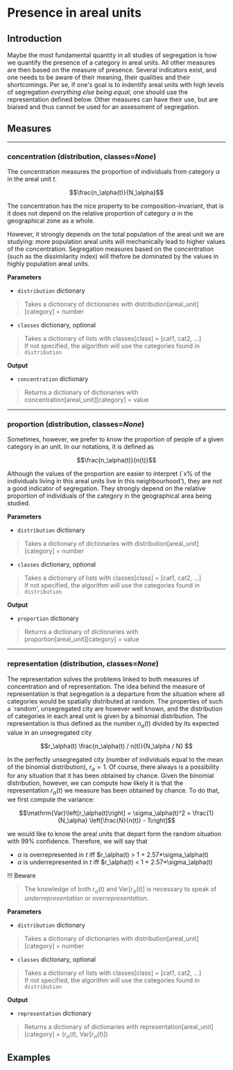 # Presence in areal units

## Introduction

Maybe the most fundamental quantity in all studies of segregation is how we
quantify the presence of a category in areal units. All other measures are then
based on the measure of presence. Several indicators exist, and one needs to be
aware of their meaning, their qualities and their shortcomings. Per se, if one's
goal is to indentify areal units with high levels of segregation *everything
else being equal*, one should use the representation defined below. Other
measures can have their use, but are biaised and thus cannot be used for an
assessment of segregation.

## Measures

----

### **concentration** (distribution, classes=*None*)

The concentration measures the proportion of individuals from category $\alpha$
in the areal unit $t$. 

$$\frac{n_\alpha(t)}{N_\alpha}$$

The concentration has the nice property to be composition-invariant, that is it
does not depend on the relative proportion of category $\alpha$ in the
geographical zone as a whole. 

However, it strongly depends on the total population of the areal unit we are
studying: more population areal units will mechanically lead to higher values of
the concentration. Segregation measures based on the concentration (such as the
dissimilarity index) will thefore be dominated by the values in highly
population areal units.

**Parameters**

* `distribution`  dictionary
> Takes a dictionary of dictionaries with distribution[areal_unit][category] =
> number 
* `classes` dictionary, optional
> Takes a dictionary of lists with classes[class] = [cat1, cat2, ...]  
> If not specified, the algorithm will use the categories found in
> `distribution`

**Output**

* `concentration` dictionary
> Returns a dictionary of dictionaries with  
> concentration[areal_unit][category] = value

----

### **proportion** (distribution, classes=*None*)

Sometimes, however, we prefer to know the proportion of people of a given
category in an unit. In our notations, it is defined as 

$$\frac{n_\alpha(t)}{n(t)}$$

Although the values of the proportion are easier to interpret (`x% of the
individuals living in this areal units live in this neighbourhood'), they are
not a good indicator of segregation. They strongly depend on the relative
proportion of individuals of the category in the geographical area being
studied. 

**Parameters**

* `distribution`  dictionary
> Takes a dictionary of dictionaries with distribution[areal_unit][category] =
> number 
* `classes` dictionary, optional
> Takes a dictionary of lists with classes[class] = [cat1, cat2, ...]  
> If not specified, the algorithm will use the categories found in
> `distribution`

**Output**

* `proportion` dictionary
> Returns a dictionary of dictionaries with  
> proportion[areal_unit][category] = value

--------

### **representation** (distribution, classes=*None*)

The representation solves the problems linked to both measures of concentration
and of representation. The idea behind the measure of representation is that
segregation is a departure from the situation where all categories would be
spatially distributed at random. The properties of such a `random', unsegregated
city are however well known, and the distribution of categories in each areal
unit is given by a binomial distribution. The representation is thus defined as
the number $n_\alpha(t)$ divided by its expected value in an unsegregated city

$$r_\alpha(t) \frac{n_\alpha(t) / n(t)}{N_\alpha / N} $$

In the perfectly unsegregated city (number of individuals equal to the mean of
the binomial distribution), $r_\alpha = 1$. Of course, there always is a
possibility for any situation that it has been obtained by chance. Given the
binomial distribution, however, we can compute how likely it is that the
representation $r_\alpha(t)$ we measure has been obtained by chance. To do that,
we first compute the variance:

$$\mathrm{Var}\left[r_\alpha(t)\right] = \sigma_\alpha(t)^2 = \frac{1}{N_\alpha} \left[\frac{N}{n(t)} - 1\right]$$

we would like to know the areal units that depart form the random situation with
99% confidence. Therefore, we will say that  

* $\alpha$ is overrepresented in $t$ iff $r_\alpha(t) > 1 +
  2.57*\sigma_\alpha(t)
* $\alpha$ is underrepresented in $t$ iff $r_\alpha(t) < 1 +
  2.57*\sigma_\alpha(t)

!!! Beware
>    The knowledge of both $r_\alpha(t)$ and
>    $\mathrm{Var}\left[r_\alpha(t)\right]$ is necessary to speak of
>    *underrepresentation* or *overrepresentation*.

**Parameters**

* `distribution`  dictionary
> Takes a dictionary of dictionaries with distribution[areal_unit][category] =
> number 
* `classes` dictionary, optional
> Takes a dictionary of lists with classes[class] = [cat1, cat2, ...]  
> If not specified, the algorithm will use the categories found in
> `distribution`


**Output**

* `representation` dictionary
> Returns a dictionary of dictionaries with
> representation[areal_unit][category] = ($r_\alpha(t)$,
> $\mathrm{Var}\left[r_\alpha(t)\right]$)


## Examples
